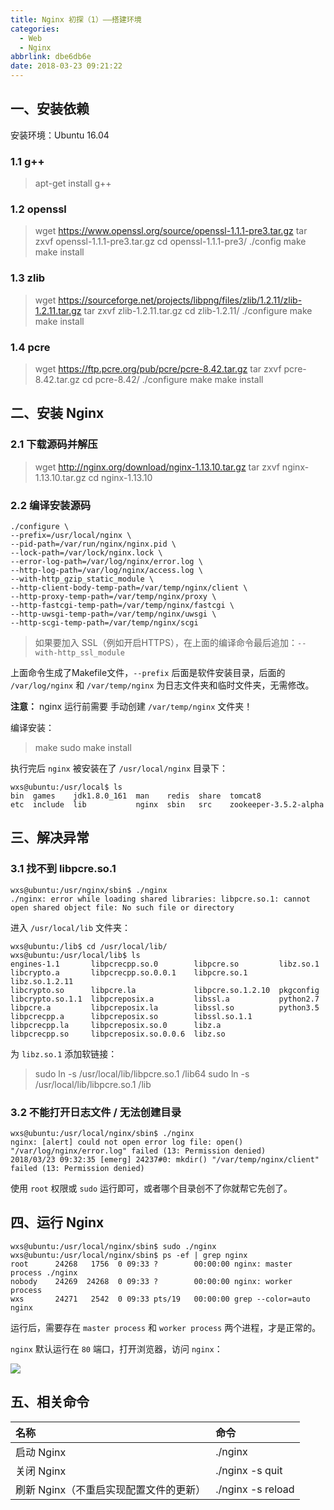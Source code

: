```yaml
---
title: Nginx 初探（1）——搭建环境
categories: 
  - Web
  - Nginx
abbrlink: dbe6db6e
date: 2018-03-23 09:21:22
---
```


## 一、安装依赖

安装环境：Ubuntu 16.04

### 1.1 g++

>apt-get install g++

### 1.2 openssl

>wget https://www.openssl.org/source/openssl-1.1.1-pre3.tar.gz
>tar zxvf openssl-1.1.1-pre3.tar.gz
>cd openssl-1.1.1-pre3/
>./config
>make
>make install

### 1.3 zlib

>wget https://sourceforge.net/projects/libpng/files/zlib/1.2.11/zlib-1.2.11.tar.gz
>tar zxvf zlib-1.2.11.tar.gz 
>cd zlib-1.2.11/
>./configure 
>make
>make install

### 1.4 pcre

>wget https://ftp.pcre.org/pub/pcre/pcre-8.42.tar.gz
>tar zxvf pcre-8.42.tar.gz
>cd pcre-8.42/
>./configure 
>make
>make install

## 二、安装 Nginx

### 2.1 下载源码并解压

>wget http://nginx.org/download/nginx-1.13.10.tar.gz
>tar zxvf nginx-1.13.10.tar.gz
>cd nginx-1.13.10

### 2.2 编译安装源码

```shell
./configure \
--prefix=/usr/local/nginx \
--pid-path=/var/run/nginx/nginx.pid \
--lock-path=/var/lock/nginx.lock \
--error-log-path=/var/log/nginx/error.log \
--http-log-path=/var/log/nginx/access.log \
--with-http_gzip_static_module \
--http-client-body-temp-path=/var/temp/nginx/client \
--http-proxy-temp-path=/var/temp/nginx/proxy \
--http-fastcgi-temp-path=/var/temp/nginx/fastcgi \
--http-uwsgi-temp-path=/var/temp/nginx/uwsgi \
--http-scgi-temp-path=/var/temp/nginx/scgi 
```

>如果要加入 SSL（例如开启HTTPS），在上面的编译命令最后追加：`--with-http_ssl_module` 

上面命令生成了Makefile文件，`--prefix` 后面是软件安装目录，后面的 `/var/log/nginx` 和 `/var/temp/nginx` 为日志文件夹和临时文件夹，无需修改。

**注意：** nginx 运行前需要 手动创建 `/var/temp/nginx` 文件夹！

编译安装：

>make
>sudo make install

执行完后 `nginx` 被安装在了 `/usr/local/nginx` 目录下：

```shell
wxs@ubuntu:/usr/local$ ls
bin  games    jdk1.8.0_161  man    redis  share  tomcat8
etc  include  lib           nginx  sbin   src    zookeeper-3.5.2-alpha
```

## 三、解决异常

### 3.1 找不到 libpcre.so.1

```shell
wxs@ubuntu:/usr/nginx/sbin$ ./nginx 
./nginx: error while loading shared libraries: libpcre.so.1: cannot open shared object file: No such file or directory
```

进入 `/usr/local/lib` 文件夹：

```shell
wxs@ubuntu:/lib$ cd /usr/local/lib/
wxs@ubuntu:/usr/local/lib$ ls
engines-1.1       libpcrecpp.so.0        libpcre.so         libz.so.1
libcrypto.a       libpcrecpp.so.0.0.1    libpcre.so.1       libz.so.1.2.11
libcrypto.so      libpcre.la             libpcre.so.1.2.10  pkgconfig
libcrypto.so.1.1  libpcreposix.a         libssl.a           python2.7
libpcre.a         libpcreposix.la        libssl.so          python3.5
libpcrecpp.a      libpcreposix.so        libssl.so.1.1
libpcrecpp.la     libpcreposix.so.0      libz.a
libpcrecpp.so     libpcreposix.so.0.0.6  libz.so
```

为 `libz.so.1` 添加软链接：

>sudo ln -s /usr/local/lib/libpcre.so.1 /lib64
>sudo ln -s /usr/local/lib/libpcre.so.1 /lib

### 3.2 不能打开日志文件  / 无法创建目录

```shell
wxs@ubuntu:/usr/local/nginx/sbin$ ./nginx 
nginx: [alert] could not open error log file: open() "/var/log/nginx/error.log" failed (13: Permission denied)
2018/03/23 09:32:35 [emerg] 24237#0: mkdir() "/var/temp/nginx/client" failed (13: Permission denied)
```

使用 `root` 权限或 `sudo` 运行即可，或者哪个目录创不了你就帮它先创了。

## 四、运行 Nginx

```shell
wxs@ubuntu:/usr/local/nginx/sbin$ sudo ./nginx 
wxs@ubuntu:/usr/local/nginx/sbin$ ps -ef | grep nginx
root      24268   1756  0 09:33 ?        00:00:00 nginx: master process ./nginx
nobody    24269  24268  0 09:33 ?        00:00:00 nginx: worker process
wxs       24271   2542  0 09:33 pts/19   00:00:00 grep --color=auto nginx
```

运行后，需要存在 `master process` 和 `worker process` 两个进程，才是正常的。

`nginx` 默认运行在 `80` 端口，打开浏览器，访问 `nginx`：

![](https://cdn.jsdelivr.net/gh/jitwxs/cdn/blog/posts/201803/2018032309430613.png)

## 五、相关命令

|名称|命令|
|:---|:---|
|启动 Nginx|./nginx|
|关闭 Nginx|./nginx -s quit|
|刷新 Nginx（不重启实现配置文件的更新）|./nginx -s reload|
